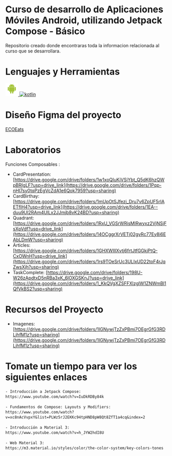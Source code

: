 # Curso de desarrollo de Aplicaciones Móviles Android, utilizando Jetpack Compose - Básico

Repositorio creado donde encontraras toda la informacion relacionada al curso que se desarrollara.

# Lenguajes y Herramientas

<p align="left"> <a href="https://developer.android.com" target="_blank" rel="noreferrer"> <img src="https://raw.githubusercontent.com/devicons/devicon/master/icons/android/android-original-wordmark.svg" alt="android" width="40" height="40"/> </a><a href="https://kotlinlang.org" target="_blank" rel="noreferrer"> <img src="https://www.vectorlogo.zone/logos/kotlinlang/kotlinlang-icon.svg" alt="kotlin" width="40" height="40"/> </a> 

# Diseño Figma del proyecto

[ECOEats](https://www.figma.com/file/bYELfMsS5BfF6pbqD7F6SW/ECOEats?type=design&node-id=0%3A1&mode=design&t=Yj4TEHhMHcnR1SpO-1)

# Laboratorios

Funciones Composables :

   - CardPresentation: [https://drive.google.com/drive/folders/1w1xoQIuKiVSiYbt_Q5dK6hzQWpBRIgLF?usp=drive_link](https://drive.google.com/drive/folders/1Pqp-nHI7sy0tqPzEgVcZdA1e6Qok7959?usp=sharing)
   - CardBirthay: [https://drive.google.com/drive/folders/1mUpOtSJfezj_Dru7v6ZpUF5rIAETfIH4?usp=drive_link](https://drive.google.com/drive/folders/1EA--duu9UI2RAm4UlLx2JJmjb8vK24BD?usp=sharing)
   - Quadrant: [https://drive.google.com/drive/folders/1RxU_VGSrWRisMIRwyxz2VjNSjFsXpVdf?usp=drive_link](https://drive.google.com/drive/folders/14OCggrXrVETj02gvRc77Ey8i6EAbLDmW?usp=sharing)
   - Articles: [https://drive.google.com/drive/folders/1GHXWlllXvtj6frtJtfGGkjPtQ-CxOWnH?usp=drive_link](https://drive.google.com/drive/folders/1rs9TOeSrUc3ULIxUD22toF4rJqZwsXjh?usp=sharing)
   - TaskComplete: [https://drive.google.com/drive/folders/198U-W26zApdtxD5nRBa3xK_6lOXGSKnJ?usp=drive_link](https://drive.google.com/drive/folders/1_KkQVgXZSFFXlzglW1ZNWmBl1QfVkBS2?usp=sharing)

# Recursos del Proyecto

   - Imagenes: [https://drive.google.com/drive/folders/1IGNywjTzZxPBmi7OEgrGfG3RDLjhfM1z?usp=sharing](https://drive.google.com/drive/folders/1IGNywjTzZxPBmi7OEgrGfG3RDLjhfM1z?usp=sharing)

# Tomate un tiempo para ver los siguientes enlaces

    - Introducción a Jetpack Compose: 
    https://www.youtube.com/watch?v=IuDkRDBy84k

    - Fundamentos de Compose: Layouts y Modifiers: 
    https://www.youtube.com/watch?v=xc8nAcVvpxY&list=PLWz5rJ2EKKc94tpHND8pW8Qt8ZfT1a4cq&index=2

    - Introducción a Material 3: 
    https://www.youtube.com/watch?v=h_JYW2hdI8U
     
    - Web Material 3: 
    https://m3.material.io/styles/color/the-color-system/key-colors-tones



